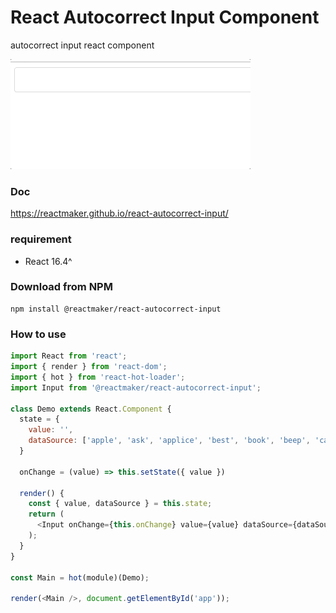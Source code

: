 # React Autocorrect Input Component

autocorrect input react component

![screenshoot](screenshot/screenshot.gif)

### Doc
https://reactmaker.github.io/react-autocorrect-input/

### requirement

- React 16.4^

### Download from NPM

```
npm install @reactmaker/react-autocorrect-input
```

### How to use

```javascript
import React from 'react';
import { render } from 'react-dom';
import { hot } from 'react-hot-loader';
import Input from '@reactmaker/react-autocorrect-input';

class Demo extends React.Component {
  state = {
    value: '',
    dataSource: ['apple', 'ask', 'applice', 'best', 'book', 'beep', 'cat', 'can', 'car'],
  }

  onChange = (value) => this.setState({ value })

  render() {
    const { value, dataSource } = this.state;
    return (
      <Input onChange={this.onChange} value={value} dataSource={dataSource} />
    );
  }
}

const Main = hot(module)(Demo);

render(<Main />, document.getElementById('app'));

```
